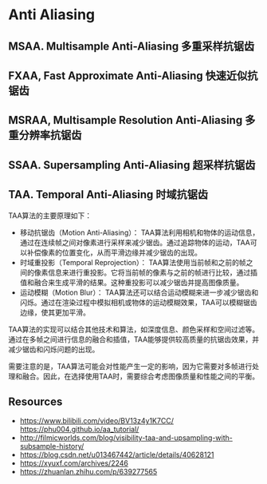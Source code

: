 
# Anti Aliasing

## MSAA. Multisample Anti-Aliasing 多重采样抗锯齿


## FXAA, Fast Approximate Anti-Aliasing 快速近似抗锯齿

## MSRAA, Multisample Resolution Anti-Aliasing 多重分辨率抗锯齿

## SSAA. Supersampling Anti-Aliasing 超采样抗锯齿

## TAA. Temporal Anti-Aliasing 时域抗锯齿

TAA算法的主要原理如下：
- 移动抗锯齿（Motion Anti-Aliasing）： TAA算法利用相机和物体的运动信息，通过在连续帧之间对像素进行采样来减少锯齿。通过追踪物体的运动，TAA可以补偿像素的位置变化，从而平滑边缘并减少锯齿的出现。
- 时域重投影（Temporal Reprojection）： TAA算法使用当前帧和之前的帧之间的像素信息来进行重投影。它将当前帧的像素与之前的帧进行比较，通过插值和融合来生成平滑的结果。这种重投影可以减少锯齿并提高图像质量。
- 运动模糊（Motion Blur）： TAA算法还可以结合运动模糊来进一步减少锯齿和闪烁。通过在渲染过程中模拟相机或物体的运动模糊效果，TAA可以模糊锯齿边缘，使其更加平滑。

TAA算法的实现可以结合其他技术和算法，如深度信息、颜色采样和空间过滤等。通过在多帧之间进行信息的融合和插值，TAA能够提供较高质量的抗锯齿效果，并减少锯齿和闪烁问题的出现。

需要注意的是，TAA算法可能会对性能产生一定的影响，因为它需要对多帧进行处理和融合。因此，在选择使用TAA时，需要综合考虑图像质量和性能之间的平衡。


## Resources

- https://www.bilibili.com/video/BV13z4y1K7CC/  https://phu004.github.io/aa_tutorial/
- http://filmicworlds.com/blog/visibility-taa-and-upsampling-with-subsample-history/
- https://blog.csdn.net/u013467442/article/details/40628121
- https://xyuxf.com/archives/2246
- https://zhuanlan.zhihu.com/p/639277565